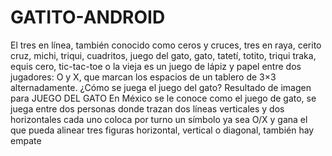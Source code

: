 # GATITO-ANDROID
El tres en línea, también conocido como ceros y cruces, tres en raya, cerito cruz, michi, triqui, cuadritos, juego del gato, gato, tatetí, totito, triqui traka, equis cero, tic-tac-toe o la vieja es un juego de lápiz y papel entre dos jugadores: O y X, que marcan los espacios de un tablero de 3×3 alternadamente.
¿Cómo se juega el juego del gato?
Resultado de imagen para JUEGO DEL GATO
En México se le conoce como el juego de gato, se juega entre dos personas donde trazan dos líneas verticales y dos horizontales cada uno coloca por turno un símbolo ya sea O/X y gana el que pueda alinear tres figuras horizontal, vertical o diagonal, también hay empate

